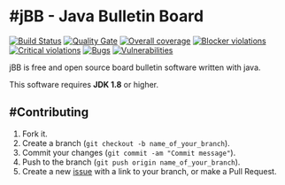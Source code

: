 #jBB - Java Bulletin Board
=================================
[![Build Status](http://vps289371.ovh.net:8000/buildStatus/icon?job=jBB%200.7.0-RC%20Build)](http://vps289371.ovh.net:8000/job/jBB%200.7.0-RC%20Build/) 
[![Quality Gate](http://vps289371.ovh.net:9000/api/badges/gate?key=org.jbb:jbb-parent:0.7.0-RC)](http://vps289371.ovh.net:9000/overview?id=org.jbb%3Ajbb-parent%3A0.7.0-RC)
[![Overall coverage](http://vps289371.ovh.net:9000/api/badges/measure?key=org.jbb:jbb-parent:0.7.0-RC&metric=coverage&blinking=true)](http://vps289371.ovh.net:9000/overview?id=org.jbb%3Ajbb-parent%3A0.7.0-RC) 
[![Blocker violations](http://vps289371.ovh.net:9000/api/badges/measure?key=org.jbb:jbb-parent:0.7.0-RC&metric=blocker_violations&blinking=true)](http://vps289371.ovh.net:9000/overview?id=org.jbb%3Ajbb-parent%3A0.7.0-RC) 
[![Critical violations](http://vps289371.ovh.net:9000/api/badges/measure?key=org.jbb:jbb-parent:0.7.0-RC&metric=critical_violations&blinking=true)](http://vps289371.ovh.net:9000/overview?id=org.jbb%3Ajbb-parent%3A0.7.0-RC) 
[![Bugs](http://vps289371.ovh.net:9000/api/badges/measure?key=org.jbb:jbb-parent:0.7.0-RC&metric=bugs&blinking=true)](http://vps289371.ovh.net:9000/overview?id=org.jbb%3Ajbb-parent%3A0.7.0-RC) 
[![Vulnerabilities](http://vps289371.ovh.net:9000/api/badges/measure?key=org.jbb:jbb-parent:0.7.0-RC&metric=vulnerabilities&blinking=true)](http://vps289371.ovh.net:9000/overview?id=org.jbb%3Ajbb-parent%3A0.7.0-RC)


jBB is free and open source board bulletin software written with java.


This software requires **JDK 1.8** or higher.

#Contributing
------------

1. Fork it.
2. Create a branch (`git checkout -b name_of_your_branch`).
3. Commit your changes (`git commit -am "Commit message"`).
4. Push to the branch (`git push origin name_of_your_branch`).
5. Create a new [issue](https://github.com/jbb-project/jbb/issues/new) with a link to your branch, or make a Pull Request.
